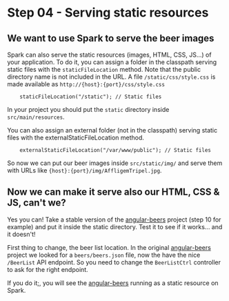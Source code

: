 # Step 04 - Serving static resources

## We want to use Spark to serve the beer images 

Spark can also serve the static resources (images, HTML, CSS, JS...) of your application. To do it, you can assign a folder in the classpath serving static files with the `staticFileLocation` method. Note that the public directory name is not included in the URL. A file `/static/css/style.css` is made available as `http://{host}:{port}/css/style.css`

		staticFileLocation("/static"); // Static files
		
In your project you should put the `static` directory inside `src/main/resources`.		
		
You can also assign an external folder (not in the classpath) serving static files with the externalStaticFileLocation method.

		externalStaticFileLocation("/var/www/public"); // Static files

So now we can put our beer images inside `src/static/img/` and serve them with URLs like `{host}:{port}/img/AffligemTripel.jpg`.		 


## Now we can make it serve also our HTML, CSS & JS, can't we? 

Yes you can! Take a stable version of the [angular-beers](https://github.com/LostInBrittany/angular-beers) project (step 10 for example) and put it inside the static directory. Test it to see if it works... and it doesn't!

First thing to change, the beer list location. In the original [angular-beers](https://github.com/LostInBrittany/angular-beers) project we looked for a `beers/beers.json` file, now the have the nice `/BeerList` API endpoint. So you need to change the `BeerListCtrl` controller to ask for the right endpoint.

If you do it;, you will see the [angular-beers](https://github.com/LostInBrittany/angular-beers) running as a static resource on Spark.
		
